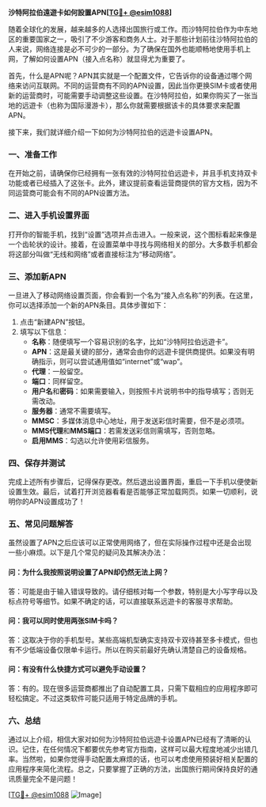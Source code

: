 **沙特阿拉伯遠遊卡如何設置APN[[TG💪+ @esim1088](https://t.me/s/esim1088)]**

随着全球化的发展，越来越多的人选择出国旅行或工作。而沙特阿拉伯作为中东地区的重要国家之一，吸引了不少游客和商务人士。对于那些计划前往沙特阿拉伯的人来说，网络连接是必不可少的一部分。为了确保在国外也能顺畅地使用手机上网，了解如何设置APN（接入点名称）就显得尤为重要了。

首先，什么是APN呢？APN其实就是一个配置文件，它告诉你的设备通过哪个网络来访问互联网。不同的运营商有不同的APN设置，因此当你更换SIM卡或者使用新的运营商时，可能需要手动调整这些设置。在沙特阿拉伯，如果你购买了一张当地的远遊卡（也称为国际漫游卡），那么你就需要根据该卡的具体要求来配置APN。

接下来，我们就详细介绍一下如何为沙特阿拉伯的远遊卡设置APN。

### 一、准备工作

在开始之前，请确保你已经拥有一张有效的沙特阿拉伯远遊卡，并且手机支持双卡功能或者已经插入了这张卡。此外，建议提前查看运营商提供的官方文档，因为不同运营商可能会有不同的APN设置方法。

### 二、进入手机设置界面

打开你的智能手机，找到“设置”选项并点击进入。一般来说，这个图标看起来像是一个齿轮状的设计。接着，在设置菜单中寻找与网络相关的部分。大多数手机都会将这部分叫做“无线和网络”或者直接标注为“移动网络”。

### 三、添加新APN

一旦进入了移动网络设置页面，你会看到一个名为“接入点名称”的列表。在这里，你可以选择添加一个新的APN条目。具体步骤如下：

1. 点击“新建APN”按钮。
2. 填写以下信息：
   - **名称**：随便填写一个容易识别的名字，比如“沙特阿拉伯远遊卡”。
   - **APN**：这是最关键的部分，通常会由你的远遊卡提供商提供。如果没有明确指示，则可以尝试通用值如“internet”或“wap”。
   - **代理**：一般留空。
   - **端口**：同样留空。
   - **用户名**和**密码**：如果需要输入，则按照卡片说明书中的指导填写；否则无需改动。
   - **服务器**：通常不需要填写。
   - **MMSC**：多媒体消息中心地址，用于发送彩信时需要，但不是必须项。
   - **MMS代理**和**MMS端口**：若需发送彩信则需填写，否则忽略。
   - **启用MMS**：勾选以允许使用彩信服务。

### 四、保存并测试

完成上述所有步骤后，记得保存更改。然后退出设置界面，重启一下手机以便使新设置生效。最后，试着打开浏览器看看是否能够正常加载网页。如果一切顺利，说明你的APN设置成功了！

### 五、常见问题解答

虽然设置了APN之后应该可以正常使用网络了，但在实际操作过程中还是会出现一些小麻烦。以下是几个常见的疑问及其解决办法：

#### 问：为什么我按照说明设置了APN却仍然无法上网？
答：可能是由于输入错误导致的。请仔细核对每一个参数，特别是大小写字母以及标点符号等细节。如果不确定的话，可以直接联系远遊卡的客服寻求帮助。

#### 问：我可以同时使用两张SIM卡吗？
答：这取决于你的手机型号。某些高端机型确实支持双卡双待甚至多卡模式，但也有不少低端设备仅限单卡运行。所以在购买前最好先确认清楚自己的设备规格。

#### 问：有没有什么快捷方式可以避免手动设置？
答：有的。现在很多运营商都推出了自动配置工具，只需下载相应的应用程序即可轻松搞定。不过这类软件可能只适用于特定品牌的手机。

### 六、总结

通过以上介绍，相信大家对如何为沙特阿拉伯远遊卡设置APN已经有了清晰的认识。记住，在任何情况下都要优先参考官方指南，这样可以最大程度地减少出错几率。当然啦，如果你觉得手动配置太麻烦的话，也可以考虑使用预装好相关配置的应用程序来简化流程。总之，只要掌握了正确的方法，出国旅行期间保持良好的通讯质量完全不是问题！

[[TG💪+ @esim1088](https://t.me/s/esim1088) ![Image](https://i.postimg.cc/4NQfJmqS/Snipaste-2025-05-13-00-14-12.png)]